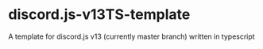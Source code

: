 # discord.js-v13TS-template
A template for discord.js v13 (currently master branch) written in typescript
